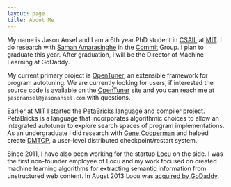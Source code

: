 ```yaml
---
layout: page
title: About Me
---
```


My name is Jason Ansel and I am a 6th year PhD student in [CSAIL] at [MIT]. I
do research with [Saman Amarasinghe] in the [Commit] Group.  I plan to
graduate this year.  After graduation, I will be the Director of Machine
Learning at GoDaddy.

My current primary project is [OpenTuner], an extensible framework for
program autotuning.  We are currently looking for users, if interested the
source code is available on the [OpenTuner] site and you can reach me at
`jasonansel@jasonansel.com` with questions.

Earlier at MIT I started the [PetaBricks] language and compiler project.
PetaBricks is a language that incorporates algorithmic choices to allow an
integrated autotuner to explore search spaces of program implementations.
As an undergraduate I did research with [Gene Cooperman] and helped create
[DMTCP], a user-level distributed checkpoint/restart system.

Since 2011, I have also been working for the startup [Locu] on the side.
I was the first non-founder employee of Locu and my work focused on created
machine learning algorithms for extracting semantic information from
unstructured web content.  In Augst 2013 Locu was [acquired by GoDaddy].

[acquired by GoDaddy]: http://allthingsd.com/20130819/godaddy-acquires-merchant-finder-startup-locu-for-70-million/
[CSAIL]: http://www.csail.mit.edu/
[DMTCP]: http://dmtcp.sourceforge.net/
[Gene Cooperman]: http://www.ccs.neu.edu/home/gene/
[Locu]: http://locu.com/
[MIT]: http://www.mit.edu/
[OpenTuner]: http://opentuner.org/
[PetaBricks]: http://projects.csail.mit.edu/petabricks/
[Commit]: http://groups.csail.mit.edu/commit/
[Saman Amarasinghe]: http://people.csail.mit.edu/saman/

